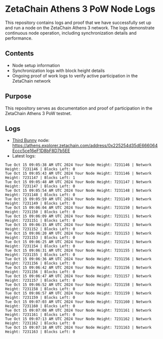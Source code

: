 # ZetaChain Athens 3 PoW Node Logs
This repository contains logs and proof that we have successfully set up and run a node on the ZetaChain Athens 3 network. The logs demonstrate continuous node operation, including synchronization details and performance.

## Contents
- Node setup information
- Synchronization logs with block height details
- Ongoing proof of work logs to verify active participation in the ZetaChain network

## Purpose
This repository serves as documentation and proof of participation in the ZetaChain Athens 3 PoW testnet.

## Logs

- [Third Bunny](https://thirdbunny.xyz/) node: https://athens.explorer.zetachain.com/address/0x225254d35dE666064Eccc5ce16eF1D8bF8D7b5EE
- Latest logs:
```
Tue Oct 15 09:05:38 AM UTC 2024 Your Node Height: 7231146 | Network Height: 7231146 | Blocks Left: 0
Tue Oct 15 09:05:43 AM UTC 2024 Your Node Height: 7231146 | Network Height: 7231147 | Blocks Left: 1
Tue Oct 15 09:05:48 AM UTC 2024 Your Node Height: 7231147 | Network Height: 7231147 | Blocks Left: 0
Tue Oct 15 09:05:54 AM UTC 2024 Your Node Height: 7231148 | Network Height: 7231148 | Blocks Left: 0
Tue Oct 15 09:05:59 AM UTC 2024 Your Node Height: 7231149 | Network Height: 7231149 | Blocks Left: 0
Tue Oct 15 09:06:04 AM UTC 2024 Your Node Height: 7231150 | Network Height: 7231150 | Blocks Left: 0
Tue Oct 15 09:06:09 AM UTC 2024 Your Node Height: 7231151 | Network Height: 7231151 | Blocks Left: 0
Tue Oct 15 09:06:15 AM UTC 2024 Your Node Height: 7231152 | Network Height: 7231152 | Blocks Left: 0
Tue Oct 15 09:06:20 AM UTC 2024 Your Node Height: 7231153 | Network Height: 7231153 | Blocks Left: 0
Tue Oct 15 09:06:25 AM UTC 2024 Your Node Height: 7231154 | Network Height: 7231154 | Blocks Left: 0
Tue Oct 15 09:06:31 AM UTC 2024 Your Node Height: 7231155 | Network Height: 7231155 | Blocks Left: 0
Tue Oct 15 09:06:36 AM UTC 2024 Your Node Height: 7231156 | Network Height: 7231156 | Blocks Left: 0
Tue Oct 15 09:06:42 AM UTC 2024 Your Node Height: 7231156 | Network Height: 7231156 | Blocks Left: 0
Tue Oct 15 09:06:47 AM UTC 2024 Your Node Height: 7231157 | Network Height: 7231157 | Blocks Left: 0
Tue Oct 15 09:06:52 AM UTC 2024 Your Node Height: 7231158 | Network Height: 7231158 | Blocks Left: 0
Tue Oct 15 09:06:57 AM UTC 2024 Your Node Height: 7231159 | Network Height: 7231159 | Blocks Left: 0
Tue Oct 15 09:07:03 AM UTC 2024 Your Node Height: 7231160 | Network Height: 7231160 | Blocks Left: 0
Tue Oct 15 09:07:08 AM UTC 2024 Your Node Height: 7231161 | Network Height: 7231161 | Blocks Left: 0
Tue Oct 15 09:07:13 AM UTC 2024 Your Node Height: 7231162 | Network Height: 7231162 | Blocks Left: 0
Tue Oct 15 09:07:18 AM UTC 2024 Your Node Height: 7231163 | Network Height: 7231163 | Blocks Left: 0
```
